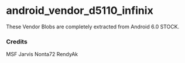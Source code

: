 # android_vendor_d5110_infinix

These Vendor Blobs are completely extracted from Android 6.0 STOCK.

### Credits
MSF Jarvis
Nonta72
RendyAk
